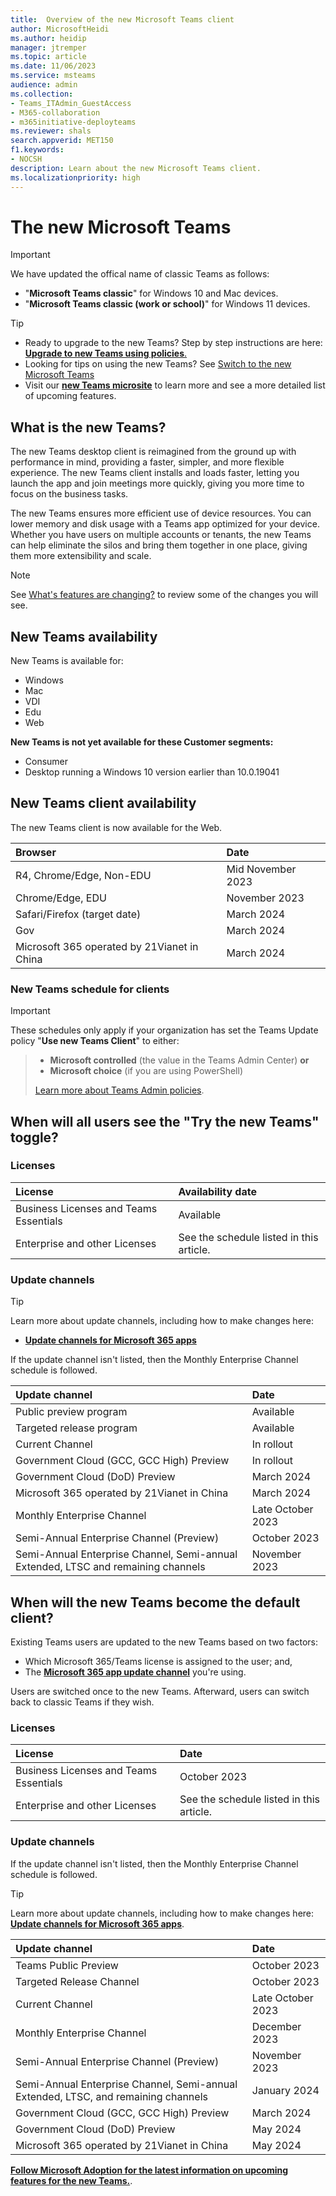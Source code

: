 ```yaml
---
title:  Overview of the new Microsoft Teams client
author: MicrosoftHeidi
ms.author: heidip
manager: jtremper
ms.topic: article
ms.date: 11/06/2023
ms.service: msteams
audience: admin
ms.collection: 
- Teams_ITAdmin_GuestAccess
- M365-collaboration
- m365initiative-deployteams
ms.reviewer: shals
search.appverid: MET150
f1.keywords:
- NOCSH
description: Learn about the new Microsoft Teams client.
ms.localizationpriority: high
---
```


# The new Microsoft Teams

>[!Important]
>We have updated the offical name of classic Teams as follows:</br>
>- "**Microsoft Teams classic**" for Windows 10 and Mac devices.</br>
>- "**Microsoft Teams classic (work or school)**" for Windows 11 devices.

> [!TIP]
>- Ready to upgrade to the new Teams? Step by step instructions are here: [**Upgrade to new Teams using policies**.](/microsoftteams/new-teams-deploy-using-policies?tabs=teams-admin-center#set-the-policies-to-deploy-the-new-teams-client)</br>
>- Looking for tips on using the new Teams? See [Switch to the new Microsoft Teams](https://support.microsoft.com/office/switch-to-the-new-microsoft-teams-2d4a0c96-fa52-43f8-a006-4bfbc62cf6c5)</br>
>- Visit our **[new Teams microsite](https://aka.ms/newTeams)** to learn more and see a more detailed list of upcoming features.

## What is the new Teams?

The new Teams desktop client is reimagined from the ground up with performance in mind, providing a faster, simpler, and more flexible experience. The new Teams client installs and loads faster, letting you launch the app and join meetings more quickly, giving you more time to focus on the business tasks.

The new Teams ensures more efficient use of device resources. You can lower memory and disk usage with a Teams app optimized for your device. Whether you have users on multiple accounts or tenants, the new Teams can help eliminate the silos and bring them together in one place, giving them more extensibility and scale.

>[!Note]
>See [What's features are changing?](new-teams-known-issues.md) to review some of the changes you will see.

## New Teams availability

New Teams is available for:

- Windows
- Mac
- VDI
- Edu
- Web

**New Teams is not yet available for these Customer segments:**

- Consumer
- Desktop running a Windows 10 version earlier than 10.0.19041

## New Teams client availability

The new Teams client is now available for the Web.

|Browser|Date|
|:-----|:-----|
|R4, Chrome/Edge, Non-EDU|Mid November 2023|
|Chrome/Edge, EDU|November 2023|
|Safari/Firefox (target date)|March 2024|
|Gov |March 2024|
|Microsoft 365 operated by 21Vianet in China |March 2024|

### New Teams schedule for clients

>[!Important]
>These schedules only apply if your organization has set the Teams Update policy "**Use new Teams Client**" to either:

>- **Microsoft controlled** (the value in the Teams Admin Center)  **or**
>- **Microsoft choice** (if you are using PowerShell)
>
>[Learn more about Teams Admin policies](/microsoftteams/manage-teams-with-policies).

## When will all users see the "Try the new Teams" toggle?

### Licenses

|License|Availability date|
|:-----|:-----|
|Business Licenses and Teams Essentials|Available|
|Enterprise and other Licenses|See the schedule listed in this article.|

### Update channels

>[!Tip]
>Learn more about update channels, including how to make changes here:
> - [**Update channels for Microsoft 365 apps**](/deployoffice/updates/overview-update-channels)

If the update channel isn't listed, then the Monthly Enterprise Channel schedule is followed.

|Update channel|Date|
|:-----|:-----|
|Public preview program|Available|
|Targeted release program|Available|
|Current Channel|In rollout|
|Government Cloud (GCC, GCC High) Preview|In rollout|
|Government Cloud (DoD) Preview|March 2024|
|Microsoft 365 operated by 21Vianet in China |March 2024|
|Monthly Enterprise Channel|Late October 2023|
|Semi-Annual Enterprise Channel (Preview)|October 2023|
|Semi-Annual Enterprise Channel, Semi-annual Extended, LTSC and remaining channels|November 2023|

## When will the new Teams become the default client?

Existing Teams users are updated to the new Teams based on two factors:</br>

- Which Microsoft 365/Teams license is assigned to the user; and,
- The [**Microsoft 365 app update channel**](/deployoffice/updates/overview-update-channels) you're using.

Users are switched once to the new Teams. Afterward, users can switch back to classic Teams if they wish.

### Licenses

|License|Date|
|:-----|:-----|
|Business Licenses and Teams Essentials|October 2023|
|Enterprise and other Licenses|See the schedule listed in this article.|

### Update channels

If the update channel isn't listed, then the Monthly Enterprise Channel schedule is followed.

>[!Tip]
>Learn more about update channels, including how to make changes here: [**Update channels for Microsoft 365 apps**](https://learn.microsoft.com/deployoffice/updates/overview-update-channels).

|Update channel|Date|
|:-----|:-----|
|Teams Public Preview|October 2023|
|Targeted Release Channel|October 2023|
|Current Channel|Late October 2023|
|Monthly Enterprise Channel|December 2023|
|Semi-Annual Enterprise Channel (Preview)|November 2023|
|Semi-Annual Enterprise Channel, Semi-annual Extended, LTSC, and remaining channels|January 2024|
|Government Cloud (GCC, GCC High) Preview|March 2024|
|Government Cloud (DoD) Preview|May 2024|
|Microsoft 365 operated by 21Vianet in China|May 2024|

[**Follow Microsoft Adoption for the latest information on upcoming features for the new Teams.**](https://aka.ms/newTeams).
